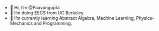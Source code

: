 - 👋 Hi, I’m @Paavangupta
- 👀 I’m doing EECS from UC Berkeley
- 🌱 I’m currently learning Abstract Algebra, Machine Learning, Physics-Mechanics and Programming.




